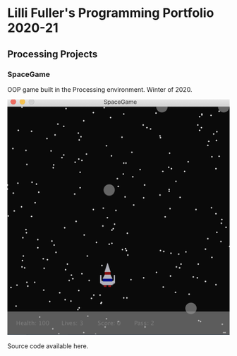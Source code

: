 # Lilli Fuller's Programming Portfolio 2020-21

## Processing Projects

### SpaceGame
OOP game built in the Processing environment. Winter of 2020.

![Image of SpaceGame](https://github.com/lillifuller/programming-portfolio/blob/gh-pages/images/spacegame.png?raw=true)

Source code available here.
